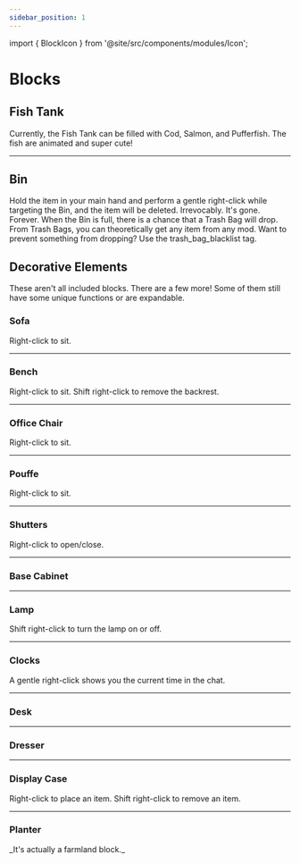 ```yaml
---
sidebar_position: 1
---
```


import { BlockIcon } from '@site/src/components/modules/Icon';

# Blocks

## Fish Tank
<BlockIcon modId="furniture" imageId="copper_fish_tank.png" description="Similar to a bed, it requires two blocks and can be filled with fish from buckets. Each fish species can be added once." />
Currently, the Fish Tank can be filled with Cod, Salmon, and Pufferfish.
The fish are animated and super cute!

***

## Bin
<BlockIcon modId="furniture" imageId="copper_fish_tank.png" description="Everyone collects something they no longer need at some point. Or receives gifts that aren't so great after all. The Bin is perfect for this!" />
Hold the item in your main hand and perform a gentle right-click while targeting the Bin, and the item will be deleted. Irrevocably. It's gone. Forever.
When the Bin is full, there is a chance that a Trash Bag will drop.
From Trash Bags, you can theoretically get any item from any mod.
Want to prevent something from dropping? Use the trash_bag_blacklist tag.

## Decorative Elements
These aren't all included blocks. There are a few more! Some of them still have some unique functions or are expandable.

### Sofa
<BlockIcon modId="furniture" imageId="sofa_red.png" description="A comfortable seating option, available in all 16 dye colors. The sofa connects to the left and right with sofas of the same color." />
Right-click to sit.

***

### Bench
<BlockIcon modId="furniture" imageId="oak_bench.png" description="A not-so-comfortable seating option, available in all overworld wood variations. The bench connects to the left and right with benches of the same wood type." />
Right-click to sit.  
Shift right-click to remove the backrest.

***

### Office Chair
<BlockIcon modId="furniture" imageId="oak_desk_chair.png" description="A great office chair without special features." />
Right-click to sit.

***

### Pouffe
<BlockIcon modId="furniture" imageId="pouffe_pink.png" description="A cushioned footstool or low seat with no back." />
Right-click to sit.

***

### Shutters
<BlockIcon modId="furniture" imageId="oak_shutter.png" description="Already known from Meadow - same function, same (dyed) texture. Available in all overworld wood variations. Connects vertically with other shutters of the same wood type." />
Right-click to open/close.

***

### Base Cabinet
<BlockIcon modId="furniture" imageId="oak_cabinet.png" description="A base cabinet for more kitchen design options. Offers plenty of storage space." />

***

### Lamp
<BlockIcon modId="furniture" imageId="lamp_red_1_.png" description="Lamps come in all 16 dye colors and connect vertically with lamps of the same color." />
Shift right-click to turn the lamp on or off.

***

### Clocks
<BlockIcon modId="furniture" imageId="oak_clock.png" description="The clocks visually display the current time." />
A gentle right-click shows you the current time in the chat.

***

### Desk
<BlockIcon modId="furniture" imageId="oak_desk.png" description="Similar to tables from Candlelight - just as a desk. Connects with dressers." />

***

### Dresser
<BlockIcon modId="furniture" imageId="oak_dresser.png" description="A somewhat fancier storage option. Connects horizontally with other dressers or desks." />

***

### Display Case
<BlockIcon modId="furniture" imageId="display.png" description="Display your rarities and collected items!" />
Right-click to place an item.  
Shift right-click to remove an item.

***

### Planter
<BlockIcon modId="furniture" imageId="wooden_planter.png" description="Plant your crops and give them a little boost." />
_It's actually a farmland block._
